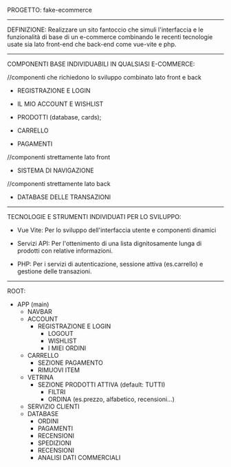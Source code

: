 PROGETTO: fake-ecommerce

- - - - - - - - - - - - - - - - - - - - - - - - - - - - - - - - - - - - - - -

DEFINIZIONE:
Realizzare un sito fantoccio che simuli l'interfaccia e le funzionalità di base di un e-commerce combinando le recenti tecnologie usate sia lato front-end che back-end come vue-vite e php.

- - - - - - - - - - - - - - - - - - - - - - - - - - - - - - - - - - - - - - -

COMPONENTI BASE INDIVIDUABILI IN QUALSIASI E-COMMERCE:

//componenti che richiedono lo sviluppo combinato lato front e back

- REGISTRAZIONE E LOGIN

- IL MIO ACCOUNT E WISHLIST

- PRODOTTI (database, cards);

- CARRELLO

- PAGAMENTI

//componenti strettamente lato front

- SISTEMA DI NAVIGAZIONE

//componenti strettamente lato back

- DATABASE DELLE TRANSAZIONI

- - - - - - - - - - - - - - - - - - - - - - - - - - - - - - - - - - - - - - -

TECNOLOGIE E STRUMENTI INDIVIDUATI PER LO SVILUPPO:

- Vue Vite:
Per lo sviluppo dell'interfaccia utente e componenti dinamici

- Servizi API:
Per l'ottenimento di una lista dignitosamente lunga di prodotti con relative informazioni.

- PHP:
Per i servizi di autenticazione, sessione attiva (es.carrello) e gestione delle transazioni.

- - - - - - - - - - - - - - - - - - - - - - - - - - - - - - - - - - - - - - -

ROOT:

- APP (main)
  - NAVBAR
  - ACCOUNT
    - REGISTRAZIONE E LOGIN
      - LOGOUT
      - WISHLIST
      - I MIEI ORDINI
  - CARRELLO
    - SEZIONE PAGAMENTO
    - RIMUOVI ITEM
  - VETRINA
    - SEZIONE PRODOTTI ATTIVA (default: TUTTI)
      - FILTRI
      - ORDINA (es.prezzo, alfabetico, recensioni...)
  - SERVIZIO CLIENTI
  - DATABASE
    - ORDINI
    - PAGAMENTI
    - RECENSIONI
    - SPEDIZIONI
    - RECENSIONI
    - ANALISI DATI COMMERCIALI